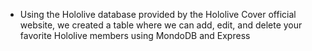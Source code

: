 - Using the Hololive database provided by the Hololive Cover official website, we created a table where we can add, edit, and delete your favorite Hololive members using MondoDB and Express

